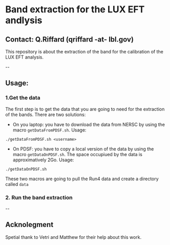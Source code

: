 # Band extraction for the LUX EFT andlysis

Contact: Q.Riffard (qriffard -at- lbl.gov)
--
This repository is about the extraction of the band for the calibration of the LUX EFT analysis.


--

## Usage:

### 1.Get the data

The first step is to get the data that you are going to need for the extraction of the bands. There are two solutions:

- On you laptop: you have to download the data from NERSC by using the macro `getDataFromPDSF.sh`. Usage:
```shell
./getDataFromPDSF.sh <username>
```

- On PDSF: you have to copy a local version of the data by using the macro `getDataOnPDSF.sh`. The space occupiued by the data is approximatively 2Go.
Usage:
```shell
./getDataOnPDSF.sh
```

These two macros are going to pull the Run4 data and create a directory called `data` 

### 2. Run the band extraction




--
## Acknolegment

Spetial thank to Vetri and Matthew for their help about this work.